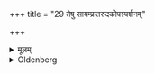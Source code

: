 +++
title = "29 तेषु सायम्प्रातरुदकोपस्पर्शनम्"

+++

<details><summary>मूलम्</summary>

तेषु सायम्प्रातरुदकोपस्पर्शनम् २९
</details>

<details><summary>Oldenberg</summary>

29. Touching water in the evening and in the morning (is prescribed) for these (Vratas).
</details>
